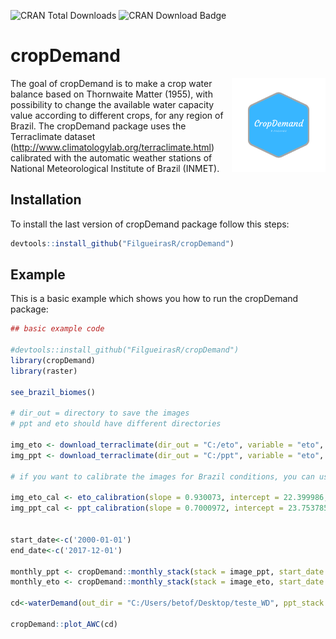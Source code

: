 ![CRAN Total Downloads](https://cranlogs.r-pkg.org/badges/grand-total/cropDemand)
![CRAN Download Badge](https://cranlogs.r-pkg.org/badges/cropDemand)

# cropDemand

<div class="fluid-row" id="header">
    <img src='man/figures/logo_cropDemand.png' height='150' width='auto' align='right'>


<!-- badges: start -->
<!-- badges: end -->

The goal of cropDemand is to make a crop water balance based on Thornwaite Matter (1955),  with possibility to change the available water capacity value according to different crops, for any region of Brazil. The cropDemand package uses the Terraclimate dataset (http://www.climatologylab.org/terraclimate.html) calibrated with the automatic weather stations of National Meteorological Institute of Brazil (INMET).


## Installation

To install the last version of cropDemand package follow this steps:

``` r
devtools::install_github("FilgueirasR/cropDemand")

```

## Example

This is a basic example which shows you how to run the cropDemand package:

``` r
## basic example code

#devtools::install_github("FilgueirasR/cropDemand")
library(cropDemand)
library(raster)

see_brazil_biomes()

# dir_out = directory to save the images
# ppt and eto should have different directories

img_eto <- download_terraclimate(dir_out = "C:/eto", variable = "eto", years = c(2000:2017), region = "biomes_brazil", sub_region = 5) 
img_ppt <- download_terraclimate(dir_out = "C:/ppt", variable = "eto", years = c(2000:2017), region = "biomes_brazil", sub_region = 5) 

# if you want to calibrate the images for Brazil conditions, you can use the function eto_calibration and ppt_calibration

img_eto_cal <- eto_calibration(slope = 0.930073, intercept = 22.399986, eto_stack = img_eto)
img_ppt_cal <- ppt_calibration(slope = 0.7000972, intercept = 23.753785, ppt_stack = img_ppt)


start_date<-c('2000-01-01')
end_date<-c('2017-12-01')

monthly_ppt <- cropDemand::monthly_stack(stack = image_ppt, start_date = start_date, end_date = end_date)
monthly_eto <- cropDemand::monthly_stack(stack = image_eto, start_date = start_date, end_date = end_date)

cd<-waterDemand(out_dir = "C:/Users/betof/Desktop/teste_WD", ppt_stack = monthly_ppt , eto_stack = monthly_eto, AWC = 100)

cropDemand::plot_AWC(cd)


```
